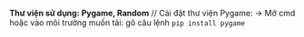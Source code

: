 <!-- Gợi ý cài đặt thư viện -->
**Thư viện sử dụng: Pygame, Random**
// Cài đặt thư viện Pygame:
-> Mở cmd hoặc vào môi trường muốn tải: gõ câu lệnh ``pip install pygame``
